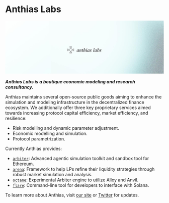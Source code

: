 # Anthias Labs

![image](https://github.com/anthias-labs/.github/blob/main/banner.jpeg)

***Anthias Labs is a boutique economic modeling and research consultancy.***

Anthias maintains several open-source public goods aiming to enhance the simulation and modeling infrastructure in the decentralized finance ecosystem. 
We additionally offer three key proprietary services aimed towards increasing protocol capital efficiency, market efficiency, and resilience:
* Risk modelling and dynamic parameter adjustment.
* Economic modelling and simulation.
* Protocol parametrization.

Currently Anthias provides:
* [`arbiter`](https://github.com/anthias-labs/arbiter): Advanced agentic simulation toolkit and sandbox tool for Ethereum.
* [`arena`](https://github.com/anthias-labs/arena): Framework to help LPs refine their liquidity strategies through robust market simulation and analysis.
* [`octane`](https://github.com/anthias-labs/octane): Experimental Arbiter engine to utilize Alloy and Anvil.
* [`flare`](https://github.com/anthias-labs/flare): Command-line tool for developers to interface with Solana.


To learn more about Anthias, visit <a href="https://www.anthias.xyz">our site</a> or <a href="https://x.com/anthiasxyz">Twitter</a> for updates.
